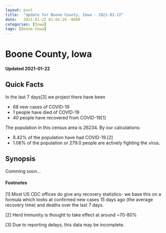 ```yaml
---
layout: post
title:  "Update for Boone County, Iowa - 2021-01-22"
date:   2021-01-22 01:01:29 -0600
categories: [Iowa]
tags: [Boone-Iowa]
---
```


# Boone County, Iowa
#### Updated 2021-01-22

## Quick Facts

In the last 7 days[3] we project there have been
- *68* new cases of COVID-19
- *1* people have died of COVID-19
- *40* people have recovered from COVID-19[1]

The population in this census area is 26234. By our calculations:
- 8.42% of the population have had COVID-19.[2]
- 1.06% of the population or 279.0 people are actively fighting the virus.

## Synopsis

Comming soon...


#### Footnotes

[1] Most US CDC offices do give any recovery statistics- we base this on a formula which looks at confirmed new cases
15 days ago (the average recovery time) and deaths over the last 7 days.

[2] Herd Immunity is thought to take effect at around ~70-80%

[3] Due to reporting delays, this data may be incomplete.
 
    